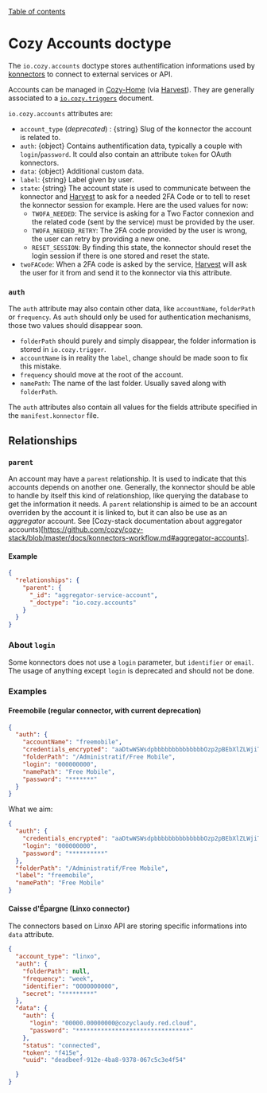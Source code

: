 [Table of contents](README.md#table-of-contents)

# Cozy Accounts doctype

The `io.cozy.accounts` doctype stores authentification informations used by [konnectors](https://github.com/konnectors) to connect to external services or API.

Accounts can be managed in [Cozy-Home](http://github.com/cozy/cozy-home/) (via [Harvest](https://github.com/cozy/cozy-libs/tree/master/packages/cozy-harvest-lib)). They are generally associated to a [`io.cozy.triggers`](io.cozy.triggers) document.

`io.cozy.accounts` attributes are:

- `account_type` (_deprecated_) : {string} Slug of the konnector the account is related to.
- `auth`: {object} Contains authentification data, typically a couple with `login`/`password`. It could also contain an attribute `token` for OAuth konnectors.
- `data`: {object} Additional custom data.
- `label`: {string} Label given by user.
- `state`: {string} The account state is used to communicate between the konnector and [Harvest](https://github.com/cozy/cozy-libs/tree/master/packages/cozy-harvest-lib) to ask for a needed 2FA Code or to tell to reset the konnector session for example. Here are the used values for now:
  - `TWOFA_NEEDED`: The service is asking for a Two Factor connexion and the related code (sent by the service) must be provided by the user.
  - `TWOFA_NEEDED_RETRY`: The 2FA code provided by the user is wrong, the user can retry by providing a new one.
  - `RESET_SESSION`: By finding this state, the konnector should reset the login session if there is one stored and reset the state.
- `twoFACode`: When a 2FA code is asked by the service, [Harvest](https://github.com/cozy/cozy-libs/tree/master/packages/cozy-harvest-lib) will ask the user for it from and send it to the konnector via this attribute.

### `auth`

The `auth` attribute may also contain other data, like  `accountName`, `folderPath` or `frequency`. As `auth` should only be used for authentication mechanisms, those two values should disappear soon.

* `folderPath` should purely and simply disappear, the folder information is stored in `io.cozy.trigger`.
* `accountName` is in reality the `label`, change should be made soon to fix this mistake.
* `frequency` should move at the root of the account.
* `namePath`: The name of the last folder. Usually saved along with `folderPath`.

The `auth` attributes also contain all values for the fields attribute specified in the `manifest.konnector` file.

## Relationships

### `parent`

An account may have a `parent` relationship. It is used to indicate that this accounts depends on another one.
Generally, the konnector should be able to handle by itself this kind of relationshiop, like querying the database to get the information it needs. A `parent` relationship is aimed to be an account overriden by the account it is linked to, but it can also be use as an _aggregator_ account. See [Cozy-stack documentation about aggregator accounts)[https://github.com/cozy/cozy-stack/blob/master/docs/konnectors-workflow.md#aggregator-accounts].

#### Example
```json
{
  "relationships": {
    "parent": {
      "_id": "aggregator-service-account",
      "_doctype": "io.cozy.accounts"
    }
  }
}
```

### About `login`

Some konnectors does not use a `login` parameter, but `identifier` or `email`. The usage of anything except `login` is deprecated and should not be done.

### Examples

#### Freemobile (regular connector, with current deprecation)
```json
{
  "auth": {
    "accountName": "freemobile",
    "credentials_encrypted": "aaDtwWSWsdpbbbbbbbbbbbbbbOzp2pBEbXlZLWjiTzOGumGRomrF2LwlRn4Y8c=",
    "folderPath": "/Administratif/Free Mobile",
    "login": "000000000",
    "namePath": "Free Mobile",
    "password": "*******"
  }
}
```
What we aim:
```json
{
  "auth": {
    "credentials_encrypted": "aaDtwWSWsdpbbbbbbbbbbbbbbOzp2pBEbXlZLWjiTzOGumGRomrF2LwlRn4Y8c=",
    "login": "000000000",
    "password": "**********"
  },
  "folderPath": "/Administratif/Free Mobile",
  "label": "freemobile",
  "namePath": "Free Mobile"
}
```

#### Caisse d'Épargne (Linxo connector)

The connectors based on Linxo API are storing specific informations into `data` attribute.

```json
{
  "account_type": "linxo",
  "auth": {
    "folderPath": null,
    "frequency": "week",
    "identifier": "0000000000",
    "secret": "*********"
  },
  "data": {
    "auth": {
      "login": "00000.00000000@cozyclaudy.red.cloud",
      "password": "********************************"
    },
    "status": "connected",
    "token": "f415e",
    "uuid": "deadbeef-912e-4ba8-9378-067c5c3e4f54"

  }
}
```
